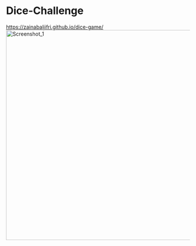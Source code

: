 # Dice-Challenge
 https://zainabaljifri.github.io/dice-game/
 <br/>
<img width="575" alt="Screenshot_1" src="https://user-images.githubusercontent.com/80160006/189378300-698c9e86-ebb0-48c5-982e-3bf99284db4a.png">

